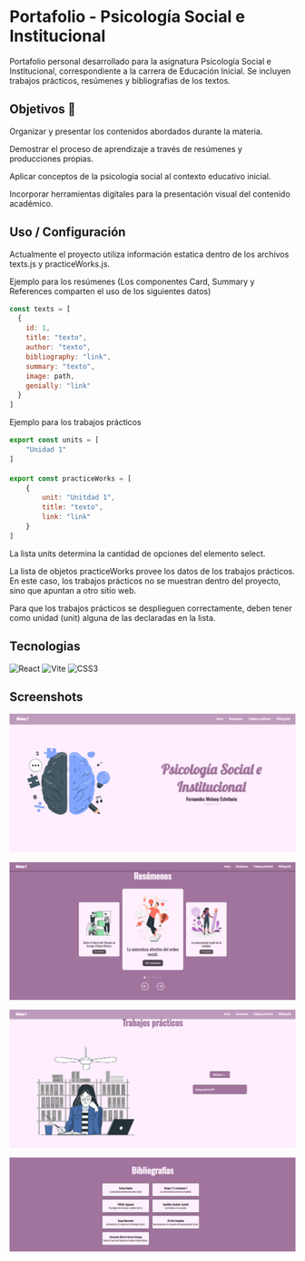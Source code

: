 # Portafolio - Psicología Social e Institucional
Portafolio personal desarrollado para la asignatura Psicología Social e Institucional, correspondiente a la carrera de Educación Inicial. Se incluyen trabajos prácticos, resúmenes y bibliografias de los textos.

## Objetivos 🎯
Organizar y presentar los contenidos abordados durante la materia.

Demostrar el proceso de aprendizaje a través de resúmenes y producciones propias.

Aplicar conceptos de la psicología social al contexto educativo inicial.

Incorporar herramientas digitales para la presentación visual del contenido académico.

## Uso / Configuración

Actualmente el proyecto utiliza información estatica dentro de los archivos texts.js y practiceWorks.js.

Ejemplo para los resúmenes (Los componentes Card, Summary y References comparten el uso de los siguientes datos)

```js
const texts = [
  {
    id: 1,
    title: "texto",
    author: "texto",
    bibliography: "link",
    summary: "texto",
    image: path,
    genially: "link"
  }
]
```

Ejemplo para los trabajos prácticos

```js
export const units = [
    "Unidad 1"
]

export const practiceWorks = [
    {
        unit: "Unitdad 1",
        title: "texto",
        link: "link"
    }
]
```
La lista units determina la cantidad de opciones del elemento select.

La lista de objetos practiceWorks provee los datos de los trabajos prácticos. En este caso, los trabajos prácticos no se muestran dentro del proyecto, sino que apuntan a otro sitio web.

Para que los trabajos prácticos se desplieguen correctamente, deben tener como unidad (unit) alguna de las declaradas en la lista.

## Tecnologias
 ![React](https://img.shields.io/badge/react-%2320232a.svg?style=for-the-badge&logo=react&logoColor=%2361DAFB)
![Vite](https://img.shields.io/badge/vite-%23646CFF.svg?style=for-the-badge&logo=vite&logoColor=white)
![CSS3](https://img.shields.io/badge/css3-%231572B6.svg?style=for-the-badge&logo=css3&logoColor=white)

## Screenshots

![image](./readme_static/hero_section.jpg)

![image](./readme_static/resumenes.jpg)

![image](./readme_static/tps.jpg)

![image](./readme_static/bibliografias.jpg)